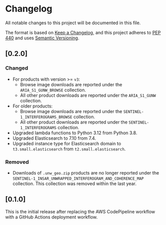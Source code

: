 # Changelog

All notable changes to this project will be documented in this file.

The format is based on [Keep a Changelog](https://keepachangelog.com/en/1.0.0/),
and this project adheres to [PEP 440](https://www.python.org/dev/peps/pep-0440/)
and uses [Semantic Versioning](https://semver.org/spec/v2.0.0.html).

## [0.2.0]

### Changed
- For products with version >= `v3`:
  - Browse image downloads are reported under the `ARIA_S1_GUNW_BROWSE` collection.
  - All other product downloads are reported under the `ARIA_S1_GUNW` collection.
- For older products:
  - Browse image downloads are reported under the `SENTINEL-1_INTERFEROGRAMS_BROWSE` collection.
  - All other product downloads are reported under the `SENTINEL-1_INTERFEROGRAMS` collection.
- Upgraded lambda functions to Python 3.12 from Python 3.8.
- Upgraded Elasticsearch to 7.10 from 7.4.
- Upgraded instance type for Elasticsearch domain to `t3.small.elasticsearch` from `t2.small.elasticsearch`.

### Removed
- Downloads of `.unw_geo.zip` products are no longer reported under the `SENTINEL-1_INSAR_UNWRAPPED_INTERFEROGRAM_AND_COHERENCE_MAP` collection. This collection was removed within the last year.

## [0.1.0]

This is the initial release after replacing the AWS CodePipeline workflow with a GitHub Actions deployment workflow.
